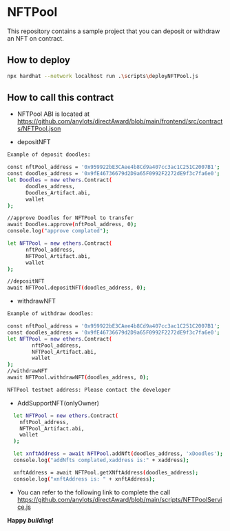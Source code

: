 # NFTPool

This repository contains a sample project that you can deposit or withdraw
an NFT on contract. 

## How to deploy

```sh
npx hardhat --network localhost run .\scripts\deployNFTPool.js 
```

## How to call this contract

- NFTPool ABI is located at https://github.com/anylots/directAward/blob/main/frontend/src/contracts/NFTPool.json

- depositNFT
```sh
Example of deposit doodles:

const nftPool_address = '0x959922bE3CAee4b8Cd9a407cc3ac1C251C2007B1';
const doodles_address = '0x9fE46736679d2D9a65F0992F2272dE9f3c7fa6e0';
let Doodles = new ethers.Contract(
      doodles_address,
      Doodles_Artifact.abi,
      wallet
);

//approve Doodles for NFTPool to transfer
await Doodles.approve(nftPool_address, 0);
console.log("approve complated");

let NFTPool = new ethers.Contract(
      nftPool_address,
      NFTPool_Artifact.abi,
      wallet
);

//depositNFT
await NFTPool.depositNFT(doodles_address, 0);
```

- withdrawNFT
```sh
Example of withdraw doodles:

const nftPool_address = '0x959922bE3CAee4b8Cd9a407cc3ac1C251C2007B1';
const doodles_address = '0x9fE46736679d2D9a65F0992F2272dE9f3c7fa6e0';
let NFTPool = new ethers.Contract(
        nftPool_address,
        NFTPool_Artifact.abi,
        wallet
);
//withdrawNFT
await NFTPool.withdrawNFT(doodles_address, 0);

NFTPool testnet address: Please contact the developer

```

- AddSupportNFT(onlyOwner)
```sh
  let NFTPool = new ethers.Contract(
    nftPool_address,
    NFTPool_Artifact.abi,
    wallet
  );

  let xnftAddress = await NFTPool.addNft(doodles_address, 'xDoodles');
  console.log("addNfts complated,xaddress is:" + xaddress);

  xnftAddress = await NFTPool.getXNftAddress(doodles_address);
  console.log("xnftAddress is: " + xnftAddress);
```
- You can refer to the following link to complete the call
https://github.com/anylots/directAward/blob/main/scripts/NFTPoolService.js



**Happy _building_!**
